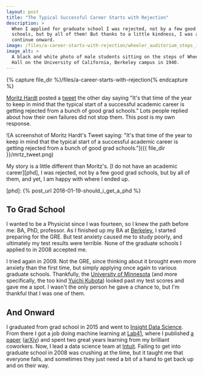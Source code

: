 ```yaml
---
layout: post
title: "The Typical Successful Career Starts with Rejection"
description: >
  When I applied for graduate school I was rejected, not by a few good grad
  schools, but by all of them! But thanks to a little kindness, I was able to
  continue onward.
image: /files/a-career-starts-with-rejection/wheeler_auditorium_steps_in_1940.jpg
image_alt: >
  A black and white photo of male students sitting on the steps of Wheeler
  Hall on the University of California, Berkeley campus in 1940.
---
```


{% capture file_dir %}/files/a-career-starts-with-rejection{% endcapture %}

[Moritz Hardt][mrtz] posted a [tweet][mrtz_tweet] the other day saying "It's
that time of the year to keep in mind that the typical start of a successful
academic career is getting rejected from a bunch of good grad schools." Lots
people replied about how their own failures did not stop them. This post is my
own response.

[mrtz]: http://mrtz.org
[mrtz_tweet]: https://twitter.com/mrtz/status/950493433822560257

![A screenshot of Moritz Hardt's Tweet saying: "It's that time of the year to
keep in mind that the typical start of a successful academic career is getting
rejected from a bunch of good grad schools."]({{ file_dir }}/mrtz_tweet.png)

My story is a little different than Moritz's. [I do not have an academic
career][phd], I was rejected, not by a few good grad schools, but by all of
them, and yet, I am happy with where I ended up.

[phd]: {% post_url 2018-01-19-should_i_get_a_phd %}

## To Grad School

I wanted to be a Physicist since I was fourteen, so I knew the path before me:
BA, PhD, professor. As I finished up my BA at [Berkeley][ucb], I started
preparing for the GRE. But test anxiety caused me to study poorly, and
ultimately my test results were terrible. None of the graduate schools I
applied to in 2008 accepted me.

[ucb]: https://en.wikipedia.org/wiki/University_of_California,_Berkeley

I tried again in 2009. Not the GRE, since thinking about it brought even more
anxiety than the first time, but simply applying once again to various
graduate schools. Thankfully, the [University of Minnesota][umn] (and more
specifically, the too kind [Yuichi Kubota][yk]) looked past my test scores and
gave me a spot. I wasn't the only person he gave a chance to, but I'm thankful
that I was one of them.

[umn]: https://en.wikipedia.org/wiki/University_of_Minnesota
[yk]: https://www.physics.umn.edu/people/yk.html

## And Onward

I graduated from grad school in 2015 and went to [Insight Data
Science][insight]. From there I got a job doing machine learning at
[Lab41][lab41], where I published [a paper][paper] ([arXiv][arxiv]) and spent
two great years learning from my brilliant coworkers. Now, I lead a data
science team at [Intuit][intuit]. Failing to get into graduate school in 2008
was crushing at the time, but it taught me that everyone falls, and sometimes
they just need a bit of a hand to get back up and on their way.

[insight]: https://www.insightdatascience.com
[lab41]: https://www.lab41.org
[paper]: https://www.dropbox.com/s/q2bquqawpg8htgc/0956.pdf?dl=1 
[arxiv]: https://arxiv.org/abs/1611.06962
[intuit]: https://www.intuit.com
